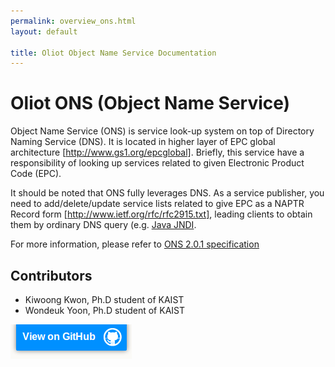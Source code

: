 ```yaml
---
permalink: overview_ons.html
layout: default

title: Oliot Object Name Service Documentation
---
```


Oliot ONS (Object Name Service)
===============================

Object Name Service (ONS) is service look-up system on top of Directory Naming Service (DNS). It is located in higher layer of EPC global architecture [http://www.gs1.org/epcglobal]. Briefly, this service have a responsibility of looking up services related to given Electronic Product Code (EPC).

It should be noted that ONS fully leverages DNS. As a service publisher, you need to add/delete/update service lists related to give EPC as a NAPTR Record form [http://www.ietf.org/rfc/rfc2915.txt], leading clients to obtain them by ordinary DNS query (e.g. [Java JNDI](http://tomcat.apache.org/tomcat-7.0-doc/jndi-resources-howto.html). 

For more information, please refer to [ONS 2.0.1 specification](http://www.gs1.org/gsmp/kc/epcglobal/ons/ons_2_0_1-standard-20130131.pdf)

## Contributors
 * Kiwoong Kwon, Ph.D student of KAIST
 * Wondeuk Yoon, Ph.D student of KAIST

[![thumbnail](images/viewon.png)](https://github.com/gs1oliot/oliot-ons-1.1)
